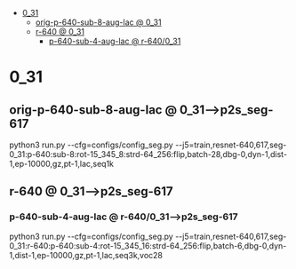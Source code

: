 <!-- MarkdownTOC -->

- [0_31](#0_3_1_)
    - [orig-p-640-sub-8-aug-lac       @ 0_31](#orig_p_640_sub_8_aug_lac___0_31_)
    - [r-640       @ 0_31](#r_640___0_31_)
        - [p-640-sub-4-aug-lac       @ r-640/0_31](#p_640_sub_4_aug_lac___r_640_0_31_)

<!-- /MarkdownTOC -->
<a id="0_3_1_"></a>
# 0_31
<a id="orig_p_640_sub_8_aug_lac___0_31_"></a>
## orig-p-640-sub-8-aug-lac       @ 0_31-->p2s_seg-617
python3 run.py --cfg=configs/config_seg.py  --j5=train,resnet-640,617,seg-0_31:p-640:sub-8:rot-15_345_8:strd-64_256:flip,batch-28,dbg-0,dyn-1,dist-1,ep-10000,gz,pt-1,lac,seq1k

<a id="r_640___0_31_"></a>
## r-640       @ 0_31-->p2s_seg-617
<a id="p_640_sub_4_aug_lac___r_640_0_31_"></a>
### p-640-sub-4-aug-lac       @ r-640/0_31-->p2s_seg-617
python3 run.py --cfg=configs/config_seg.py  --j5=train,resnet-640,617,seg-0_31:r-640:p-640:sub-4:rot-15_345_16:strd-64_256:flip,batch-6,dbg-0,dyn-1,dist-1,ep-10000,gz,pt-1,lac,seq3k,voc28


